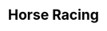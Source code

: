 ---
title: Horse Racing
layout: horse_racing/list
description: Enjoy horse racing and earn your bonus.
js: ["js/game/horse_racing/parameter.js", "js/game/horse_racing/share.js", "js/game/horse_racing/list.js"]
css: ["css/game/horse_racing/horse_racing.css"]
---